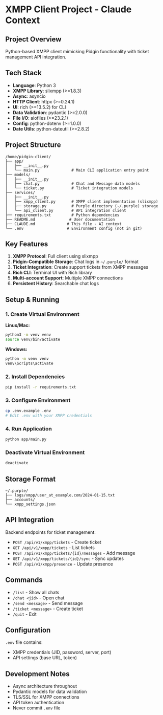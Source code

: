 # XMPP Client Project - Claude Context

## Project Overview
Python-based XMPP client mimicking Pidgin functionality with ticket management API integration.

## Tech Stack
- **Language**: Python 3
- **XMPP Library**: slixmpp (>=1.8.3)
- **Async**: asyncio
- **HTTP Client**: httpx (>=0.24.1)
- **UI**: rich (>=13.5.2) for CLI
- **Data Validation**: pydantic (>=2.0.0)
- **File I/O**: aiofiles (>=23.2.1)
- **Config**: python-dotenv (>=1.0.0)
- **Date Utils**: python-dateutil (>=2.8.2)

## Project Structure
```
/home/pidgin-client/
├── app/
│   ├── __init__.py
│   └── main.py              # Main CLI application entry point
├── models/
│   ├── __init__.py
│   ├── chat.py              # Chat and Message data models
│   └── ticket.py            # Ticket integration models
├── services/
│   ├── __init__.py
│   ├── xmpp_client.py       # XMPP client implementation (slixmpp)
│   ├── storage.py           # Purple directory (~/.purple) storage
│   └── api_client.py        # API integration client
├── requirements.txt         # Python dependencies
├── README.md               # User documentation
├── CLAUDE.md              # This file - AI context
└── .env                   # Environment config (not in git)
```

## Key Features
1. **XMPP Protocol**: Full client using slixmpp
2. **Pidgin-Compatible Storage**: Chat logs in `~/.purple/` format
3. **Ticket Integration**: Create support tickets from XMPP messages
4. **Rich CLI**: Terminal UI with Rich library
5. **Multi-account Support**: Multiple XMPP connections
6. **Persistent History**: Searchable chat logs

## Setup & Running

### 1. Create Virtual Environment

**Linux/Mac:**
```bash
python3 -m venv venv
source venv/bin/activate
```

**Windows:**
```cmd
python -m venv venv
venv\Scripts\activate
```

### 2. Install Dependencies
```bash
pip install -r requirements.txt
```

### 3. Configure Environment
```bash
cp .env.example .env
# Edit .env with your XMPP credentials
```

### 4. Run Application
```bash
python app/main.py
```

### Deactivate Virtual Environment
```bash
deactivate
```

## Storage Format
```
~/.purple/
├── logs/xmpp/user_at_example.com/2024-01-15.txt
├── accounts/
└── xmpp_settings.json
```

## API Integration
Backend endpoints for ticket management:
- `POST /api/v1/xmpp/tickets` - Create ticket
- `GET /api/v1/xmpp/tickets` - List tickets
- `POST /api/v1/xmpp/tickets/{id}/messages` - Add message
- `GET /api/v1/xmpp/tickets/{id}/sync` - Sync updates
- `POST /api/v1/xmpp/presence` - Update presence

## Commands
- `/list` - Show all chats
- `/chat <jid>` - Open chat
- `/send <message>` - Send message
- `/ticket <message>` - Create ticket
- `/quit` - Exit

## Configuration
`.env` file contains:
- XMPP credentials (JID, password, server, port)
- API settings (base URL, token)

## Development Notes
- Async architecture throughout
- Pydantic models for data validation
- TLS/SSL for XMPP connections
- API token authentication
- Never commit `.env` file
